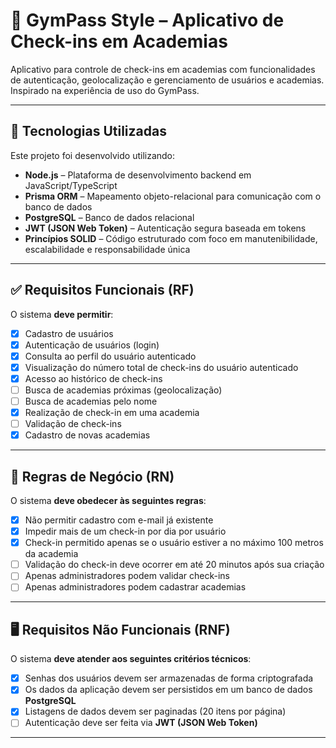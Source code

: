 # 📱 GymPass Style – Aplicativo de Check-ins em Academias

Aplicativo para controle de check-ins em academias com funcionalidades de autenticação, geolocalização e gerenciamento de usuários e academias. Inspirado na experiência de uso do GymPass.

---

## 🚀 Tecnologias Utilizadas

Este projeto foi desenvolvido utilizando:

- **Node.js** – Plataforma de desenvolvimento backend em JavaScript/TypeScript
- **Prisma ORM** – Mapeamento objeto-relacional para comunicação com o banco de dados
- **PostgreSQL** – Banco de dados relacional
- **JWT (JSON Web Token)** – Autenticação segura baseada em tokens
- **Princípios SOLID** – Código estruturado com foco em manutenibilidade, escalabilidade e responsabilidade única

---

## ✅ Requisitos Funcionais (RF)

O sistema **deve permitir**:

- [x] Cadastro de usuários  
- [x] Autenticação de usuários (login)  
- [x] Consulta ao perfil do usuário autenticado  
- [x] Visualização do número total de check-ins do usuário autenticado  
- [x] Acesso ao histórico de check-ins  
- [ ] Busca de academias próximas (geolocalização)  
- [ ] Busca de academias pelo nome  
- [x] Realização de check-in em uma academia  
- [ ] Validação de check-ins  
- [x] Cadastro de novas academias  

---

## 🧩 Regras de Negócio (RN)

O sistema **deve obedecer às seguintes regras**:

- [x] Não permitir cadastro com e-mail já existente  
- [x] Impedir mais de um check-in por dia por usuário  
- [x] Check-in permitido apenas se o usuário estiver a no máximo 100 metros da academia  
- [ ] Validação do check-in deve ocorrer em até 20 minutos após sua criação  
- [ ] Apenas administradores podem validar check-ins  
- [ ] Apenas administradores podem cadastrar academias  

---

## 🖥️ Requisitos Não Funcionais (RNF)

O sistema **deve atender aos seguintes critérios técnicos**:

- [x] Senhas dos usuários devem ser armazenadas de forma criptografada  
- [x] Os dados da aplicação devem ser persistidos em um banco de dados **PostgreSQL**  
- [x] Listagens de dados devem ser paginadas (20 itens por página)  
- [ ] Autenticação deve ser feita via **JWT (JSON Web Token)**  

---
